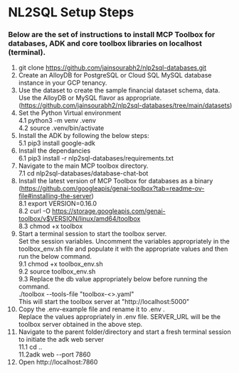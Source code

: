 # NL2SQL Setup Steps
### Below are the set of instructions to install MCP Toolbox for databases, ADK and core toolbox libraries on localhost (terminal).

1. git clone https://github.com/jainsourabh2/nlp2sql-databases.git  
2. Create an AlloyDB for PostgreSQL or Cloud SQL MySQL database instance in your GCP tenancy.  
3. Use the dataset to create the sample financial dataset schema, data. Use the AlloyDB or MySQL flavor as appropriate. (https://github.com/jainsourabh2/nlp2sql-databases/tree/main/datasets)  
4. Set the Python Virtual environment  
4.1 python3 -m venv .venv  
4.2 source .venv/bin/activate  
5. Install the ADK by following the below steps:  
5.1 pip3 install google-adk  
6. Install the dependancies  
6.1 pip3 install -r nlp2sql-databases/requirements.txt  
7. Navigate to the main MCP toolbox directory.  
7.1 cd nlp2sql-databases/database-chat-bot  
8. Install the latest version of MCP Toolbox for databases as a binary (https://github.com/googleapis/genai-toolbox?tab=readme-ov-file#installing-the-server)  
8.1 export VERSION=0.16.0  
8.2 curl -O https://storage.googleapis.com/genai-toolbox/v$VERSION/linux/amd64/toolbox  
8.3 chmod +x toolbox  
9. Start a terminal session to start the toolbox server.  
Set the session variables. Uncomment the variables appropriately in the toolbox_env.sh file and populate it with the appropriate values and then run the below command.  
9.1 chmod +x toolbox_env.sh  
9.2 source toolbox_env.sh  
9.3 Replace the db value appropriately below before running the command.  
./toolbox --tools-file "toolbox-<<db>>.yaml"  
This will start the toolbox server at "http://localhost:5000"  
10. Copy the .env-example file and rename it to .env .  
Replace the values appropriately in .env file. SERVER_URL will be the toolbox server obtained in the above step.  
11. Navigate to the parent folder/directory and start a fresh terminal session to initiate the adk web server  
11.1 cd ..  
11.2adk web --port 7860  
12. Open http://localhost:7860  